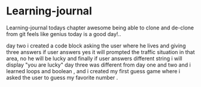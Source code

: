 # Learning-journal
Learning-journal
todays chapter awesome being able to clone and de-clone from git feels like genius
today is a good day!..

day two i created a code block asking the user where he lives and giving three answers
if user answers yes it will prompted the traffic situation in that area, no he will be lucky and finally if user answers different string i will display "you are lucky"
day three was different from day one and two and i learned loops and boolean , and i created my first guess game where i asked the user to guess my favorite number .
